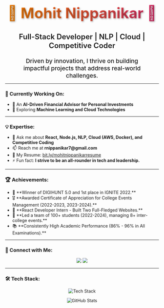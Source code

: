 <h1 align="center" style="font-size: 3rem; font-weight: bold; background: linear-gradient(90deg, #ff8a00, #e52e71); -webkit-background-clip: text; color: transparent; animation: fadeIn 2s ease-in-out; text-shadow: 2px 2px 5px rgba(0,0,0,0.3);">🚀 Mohit Nippanikar 🚀</h1>

<h3 align="center" style="animation: slideIn 1.5s ease-in-out; font-size: 1.5rem; font-weight: 600;">Full-Stack Developer | NLP | Cloud | Competitive Coder</h3>

<p align="center" style="font-size: 1.2rem; font-weight: 500; animation: fadeIn 2.5s ease-in-out; max-width: 80%; margin: auto;">Driven by innovation, I thrive on building impactful projects that address real-world challenges.</p>

---

<h3 align="left">🚀 Currently Working On:</h3>
<ul>
  <li>🔭 An <strong>AI-Driven Financial Advisor for Personal Investments</strong></li>
  <li>🌱 Exploring <strong>Machine Learning and Cloud Technologies</strong></li>
</ul>

---

<h3 align="left">💡 Expertise:</h3>
<ul>
  <li>💬 Ask me about <strong>React, Node.js, NLP, Cloud (AWS, Docker), and Competitive Coding</strong></li>
  <li>📫 Reach me at <strong>rnippanikar7@gmail.com</strong></li>
  <li>📄 My Resume: <a href="https://bit.ly/mohitnippanikarresume">bit.ly/mohitnippanikarresume</a></li>
  <li>⚡ Fun fact: <strong>I strive to be an all-rounder in tech and leadership.</strong></li>
</ul>

---

<h3 align="left">🏆 Achievements:</h3>
<ul>
  <li>🥇 **Winner of DIGIHUNT 5.0 and 1st place in IGNITE 2022.**</li>
  <li>🎖️ **Awarded Certificate of Appreciation for College Events Management (2022-2023, 2023-2024).**</li>
  <li>🏅 **React Developer Intern - Built Two Full-Fledged Websites.**</li>
  <li>👥 **Led a team of 100+ students (2022-2024), managing 8+ inter-college events.**</li>
  <li>📚 **Consistently High Academic Performance (86% - 96% in All Examinations).**</li>
</ul>

---

<h3 align="left">🔗 Connect with Me:</h3>
<p align="center">
<a href="https://linkedin.com/in/mohit-nippanikar-739039234/" target="blank"><img src="https://img.shields.io/badge/LinkedIn-%230077B5.svg?style=for-the-badge&logo=linkedin&logoColor=white" /></a>
<a href="https://instagram.com/o_mohit_x/" target="blank"><img src="https://img.shields.io/badge/Instagram-%23E4405F.svg?style=for-the-badge&logo=instagram&logoColor=white" /></a>
</p>

---

<h3 align="left">🛠️ Tech Stack:</h3>
<p align="center">
<img src="https://skillicons.dev/icons?i=js,react,nodejs,mongodb,mysql,tailwind,typescript,docker,aws" alt="Tech Stack" />
</p>

<p align="center">
<img src="https://github-readme-stats.vercel.app/api?username=mohit-nippanikar78&show_icons=true&theme=tokyonight" alt="GitHub Stats" />
</p>


